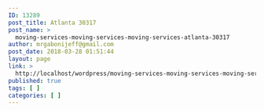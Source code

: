 ```yaml
---
ID: 13289
post_title: Atlanta 30317
post_name: >
  moving-services-moving-services-moving-services-atlanta-30317
author: mrgabonijeff@gmail.com
post_date: 2018-03-28 01:51:44
layout: page
link: >
  http://localhost/wordpress/moving-services-moving-services-moving-services-atlanta-30317/
published: true
tags: [ ]
categories: [ ]
---
```

